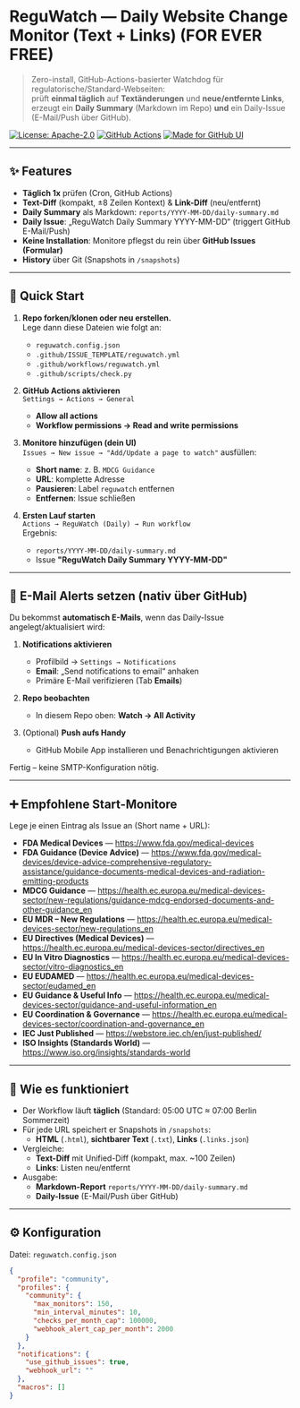 # ReguWatch — Daily Website Change Monitor (Text + Links) (FOR EVER FREE)

> Zero-install, GitHub-Actions-basierter Watchdog für regulatorische/Standard-Webseiten:  
> prüft **einmal täglich** auf **Textänderungen** und **neue/entfernte Links**, erzeugt ein **Daily Summary** (Markdown im Repo) **und** ein Daily-Issue (E-Mail/Push über GitHub).

[![License: Apache-2.0](https://img.shields.io/badge/License-Apache_2.0-blue.svg)](#license)
[![GitHub Actions](https://img.shields.io/badge/CI-GitHub%20Actions-informational)](#-wie-es-funktioniert)
[![Made for GitHub UI](https://img.shields.io/badge/No%20install-browser%20only-success)](#-quick-start)

---

## ✨ Features

- **Täglich 1x** prüfen (Cron, GitHub Actions)
- **Text-Diff** (kompakt, ±8 Zeilen Kontext) & **Link-Diff** (neu/entfernt)
- **Daily Summary** als Markdown: `reports/YYYY-MM-DD/daily-summary.md`
- **Daily Issue**: „ReguWatch Daily Summary YYYY-MM-DD“ (triggert GitHub E-Mail/Push)
- **Keine Installation**: Monitore pflegst du rein über **GitHub Issues (Formular)**
- **History** über Git (Snapshots in `/snapshots`)

---

## 🚀 Quick Start

1. **Repo forken/klonen oder neu erstellen.**  
   Lege dann diese Dateien wie folgt an:
   - `reguwatch.config.json`
   - `.github/ISSUE_TEMPLATE/reguwatch.yml`
   - `.github/workflows/reguwatch.yml`
   - `.github/scripts/check.py`

2. **GitHub Actions aktivieren**  
   `Settings → Actions → General`  
   - **Allow all actions**  
   - **Workflow permissions → Read and write permissions**

3. **Monitore hinzufügen (dein UI)**  
   `Issues → New issue → "Add/Update a page to watch"` ausfüllen:  
   - **Short name**: z. B. `MDCG Guidance`  
   - **URL**: komplette Adresse  
   - **Pausieren**: Label `reguwatch` entfernen  
   - **Entfernen**: Issue schließen

4. **Ersten Lauf starten**  
   `Actions → ReguWatch (Daily) → Run workflow`  
   Ergebnis:  
   - `reports/YYYY-MM-DD/daily-summary.md`  
   - Issue **"ReguWatch Daily Summary YYYY-MM-DD"**

---

## 🔔 E-Mail Alerts setzen (nativ über GitHub)

Du bekommst **automatisch E-Mails**, wenn das Daily-Issue angelegt/aktualisiert wird:

1. **Notifications aktivieren**  
   - Profilbild → `Settings → Notifications`  
   - **Email**: „Send notifications to email“ anhaken  
   - Primäre E-Mail verifizieren (Tab **Emails**)

2. **Repo beobachten**  
   - In diesem Repo oben: **Watch → All Activity**

3. (Optional) **Push aufs Handy**  
   - GitHub Mobile App installieren und Benachrichtigungen aktivieren

Fertig – keine SMTP-Konfiguration nötig.

---

## ➕ Empfohlene Start-Monitore

Lege je einen Eintrag als Issue an (Short name + URL):

- **FDA Medical Devices** — https://www.fda.gov/medical-devices  
- **FDA Guidance (Device Advice)** — https://www.fda.gov/medical-devices/device-advice-comprehensive-regulatory-assistance/guidance-documents-medical-devices-and-radiation-emitting-products  
- **MDCG Guidance** — https://health.ec.europa.eu/medical-devices-sector/new-regulations/guidance-mdcg-endorsed-documents-and-other-guidance_en  
- **EU MDR – New Regulations** — https://health.ec.europa.eu/medical-devices-sector/new-regulations_en  
- **EU Directives (Medical Devices)** — https://health.ec.europa.eu/medical-devices-sector/directives_en  
- **EU In Vitro Diagnostics** — https://health.ec.europa.eu/medical-devices-sector/vitro-diagnostics_en  
- **EU EUDAMED** — https://health.ec.europa.eu/medical-devices-sector/eudamed_en  
- **EU Guidance & Useful Info** — https://health.ec.europa.eu/medical-devices-sector/guidance-and-useful-information_en  
- **EU Coordination & Governance** — https://health.ec.europa.eu/medical-devices-sector/coordination-and-governance_en  
- **IEC Just Published** — https://webstore.iec.ch/en/just-published/  
- **ISO Insights (Standards World)** — https://www.iso.org/insights/standards-world

---

## 🧠 Wie es funktioniert

- Der Workflow läuft **täglich** (Standard: 05:00 UTC ≈ 07:00 Berlin Sommerzeit)  
- Für jede URL speichert er Snapshots in `/snapshots`:
  - **HTML** (`.html`), **sichtbarer Text** (`.txt`), **Links** (`.links.json`)
- Vergleiche:
  - **Text-Diff** mit Unified-Diff (kompakt, max. ~100 Zeilen)
  - **Links**: Listen neu/entfernt
- Ausgabe:
  - **Markdown-Report** `reports/YYYY-MM-DD/daily-summary.md`
  - **Daily-Issue** (E-Mail/Push über GitHub)

---

## ⚙️ Konfiguration

Datei: `reguwatch.config.json`

```json
{
  "profile": "community",
  "profiles": {
    "community": {
      "max_monitors": 150,
      "min_interval_minutes": 10,
      "checks_per_month_cap": 100000,
      "webhook_alert_cap_per_month": 2000
    }
  },
  "notifications": {
    "use_github_issues": true,
    "webhook_url": ""
  },
  "macros": []
}

